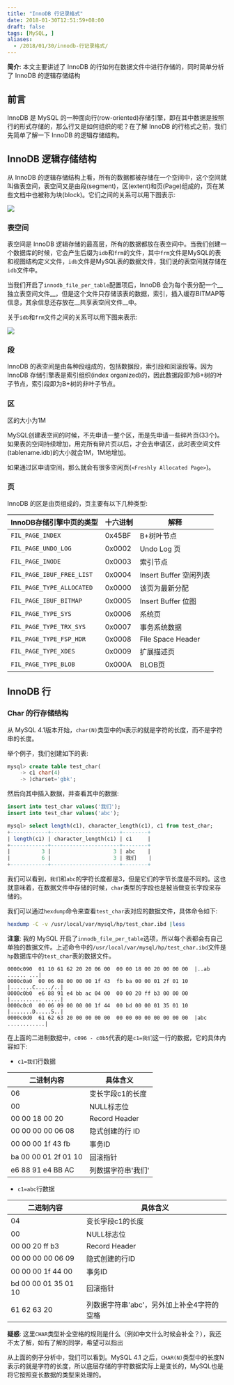 ```yaml
---
title: "InnoDB 行记录格式"
date: 2018-01-30T12:51:59+08:00
draft: false
tags: [MySQL, ]
aliases:
  - /2018/01/30/innodb-行记录格式/
---
```


__简介__: 本文主要讲述了 InnoDB 的行如何在数据文件中进行存储的，同时简单分析了 InnoDB 的逻辑存储结构

<!--more-->

## 前言

InnoDB 是 MySQL 的一种面向行(row-oriented)存储引擎，即在其中数据是按照行的形式存储的，那么行又是如何组织的呢？在了解 InnoDB 的行格式之前，我们先简单了解一下 InnoDB 的逻辑存储结构。


## InnoDB 逻辑存储结构

从 InnoDB 的逻辑存储结构上看，所有的数据都被存储在一个空间中，这个空间就叫做表空间，表空间又是由段(segment)，区(extent)和页(Page)组成的，页在某些文档中也被称为块(block)。它们之间的关系可以用下图表示:

![](https://passage-1253400711.cos.ap-beijing.myqcloud.com/2018-01-11-InnoDB%20%E9%80%BB%E8%BE%91%E5%AD%98%E5%82%A8%E7%BB%93%E6%9E%84.png)

### 表空间

表空间是 InnoDB 逻辑存储的最高层，所有的数据都放在表空间中。当我们创建一个数据库的时候，它会产生后缀为`idb`和`frm`的文件，其中`frm`文件是MySQL的表和视图结构定义文件，`idb`文件是MySQL表的数据文件，我们说的表空间就存储在`idb`文件中。

当我们开启了`innodb_file_per_table`配置项后，InnoDB 会为每个表分配一个__独立表空间文件__，但是这个文件只存储该表的数据，索引，插入缓存BITMAP等信息，其余信息还存放在__共享表空间文件__中。

关于`idb`和`frm`文件之间的关系可以用下图来表示:

![](https://passage-1253400711.cos.ap-beijing.myqcloud.com/2018-01-03-122727.jpg)

### 段

InnoDB 的表空间是由各种段组成的，包括数据段，索引段和回滚段等。因为 InnoDB 存储引擎表是索引组织(index organized)的，因此数据段即为B+树的叶子节点，索引段即为B+树的非叶子节点。

### 区

区的大小为1M

MySQL创建表空间的时候，不先申请一整个区，而是先申请一些碎片页(33个)。如果表的空间持续增加，用完所有碎片页以后，才会去申请区，此时表空间文件(tablename.idb)的大小就会1M，1M地增加。

如果通过区申请空间，那么就会有很多空闲页(`<Freshly Allocated Page>`)。

### 页

InnoDB 的区是由页组成的，页主要有以下几种类型:

InnoDB存储引擎中页的类型|十六进制|解释
---|---|---
`FIL_PAGE_INDEX`|0x45BF|B+树叶节点
`FIL_PAGE_UNDO_LOG`|0x0002|Undo Log 页
`FIL_PAGE_INODE`|0x0003|索引节点
`FIL_PAGE_IBUF_FREE_LIST`|0x0004|Insert Buffer 空闲列表
`FIL_PAGE_TYPE_ALLOCATED`|0x0000|该页为最新分配
`FIL_PAGE_IBUF_BITMAP`|0x0005|Insert Buffer 位图
`FIL_PAGE_TYPE_SYS`|0x0006|系统页
`FIL_PAGE_TYPE_TRX_SYS`|0x0007|事务系统数据
`FIL_PAGE_TYPE_FSP_HDR`|0x0008|File Space Header
`FIL_PAGE_TYPE_XDES`|0x0009|扩展描述页
`FIL_PAGE_TYPE_BLOB`|0x000A|BLOB页

## InnoDB 行

### Char 的行存储结构

从 MySQL 4.1版本开始，`char(N)`类型中的`N`表示的就是字符的长度，而不是字符串的长度。

举个例子，我们创建如下的表:

```sql
mysql> create table test_char(
    -> c1 char(4)
    -> )charset='gbk';
```

然后向其中插入数据，并查看其中的数据:

```sql
insert into test_char values('我们');
insert into test_char values('abc');

mysql> select length(c1), character_length(c1), c1 from test_char;
+------------+----------------------+--------+
| length(c1) | character_length(c1) | c1     |
+------------+----------------------+--------+
|          3 |                    3 | abc    |
|          6 |                    3 | 我们    |
+------------+----------------------+--------+
```

我们可以看到，`我们`和`abc`的字符长度都是3，但是它们的字节长度是不同的。这也就意味着，在数据文件中存储的时候，`char`类型的字段也是被当做变长字段来存储的。


我们可以通过`hexdump`命令来查看`test_char`表对应的数据文件，具体命令如下:

```sh
hexdump -C -v /usr/local/var/mysql/hp/test_char.ibd |less
```

__注意__: 我的 MySQL 开启了`innodb_file_per_table`选项，所以每个表都会有自己单独的数据文件。上述命令中的`/usr/local/var/mysql/hp/test_char.ibd`文件是`hp`数据库中的`test_char`表的数据文件。

```
0000c090  01 10 61 62 20 20 06 00  00 00 18 00 20 00 00 00  |..ab  ...... ...|
0000c0a0  00 06 08 00 00 00 1f 43  fb ba 00 00 01 2f 01 10  |.......C...../..|
0000c0b0  e6 88 91 e4 bb ac 04 00  00 00 20 ff b3 00 00 00  |.......... .....|
0000c0c0  00 06 09 00 00 00 1f 44  00 bd 00 00 01 35 01 10  |.......D.....5..|
0000c0d0  61 62 63 20 00 00 00 00  00 00 00 00 00 00 00 00  |abc ............|
```

在上面的二进制数据中，`c096 - c0b5`代表的是`c1=我们`这一行的数据，它的具体内容如下:

+ `c1=我们`行数据

二进制内容|具体含义
---|---
06|变长字段c1的长度
00|NULL标志位
00 00 18 00 20|Record Header
00 00 00 00 06 08|隐式创建的行 ID
00 00 00 1f 43 fb|事务ID
ba 00 00 01 2f 01 10|回滚指针
e6 88 91 e4 BB AC|列数据字符串'我们'

+ `c1=abc`行数据

二进制内容|具体含义
---|---
04|变长字段c1的长度
00|NULL标志位
00 00 20 ff b3|Record Header
00 00 00 00 06 09|隐式创建的行ID
00 00 00 1f 44 00|事务ID
bd 00 00 01 35 01 10|回滚指针
61 62 63 20|列数据字符串'abc'，另外加上补全4字符的空格

__疑惑__: 这里`CHAR`类型补全空格的规则是什么（例如中文什么时候会补全？），我还不太了解，如有了解的同学，希望可以指出


从上面的例子分析中，我们可以看到。MySQL 4.1 之后，`CHAR(N)`类型中的长度N表示的就是字符的长度，所以底层存储的字符数据实际上是变长的，MySQL也是将它按照变长数据的类型来处理的。
